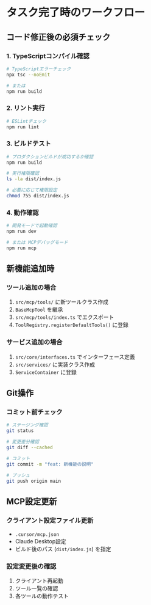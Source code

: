 # タスク完了時のワークフロー

## コード修正後の必須チェック

### 1. TypeScriptコンパイル確認
```bash
# TypeScriptエラーチェック
npx tsc --noEmit

# または
npm run build
```

### 2. リント実行
```bash
# ESLintチェック
npm run lint
```

### 3. ビルドテスト
```bash
# プロダクションビルドが成功するか確認
npm run build

# 実行権限確認
ls -la dist/index.js

# 必要に応じて権限設定
chmod 755 dist/index.js
```

### 4. 動作確認
```bash
# 開発モードで起動確認
npm run dev

# または MCPデバッグモード
npm run mcp
```

## 新機能追加時

### ツール追加の場合
1. `src/mcp/tools/` に新ツールクラス作成
2. `BaseMcpTool` を継承
3. `src/mcp/tools/index.ts` でエクスポート
4. `ToolRegistry.registerDefaultTools()` に登録

### サービス追加の場合  
1. `src/core/interfaces.ts` でインターフェース定義
2. `src/services/` に実装クラス作成
3. `ServiceContainer` に登録

## Git操作

### コミット前チェック
```bash
# ステージング確認
git status

# 変更差分確認
git diff --cached

# コミット
git commit -m "feat: 新機能の説明" 

# プッシュ
git push origin main
```

## MCP設定更新

### クライアント設定ファイル更新
- `.cursor/mcp.json` 
- Claude Desktop設定
- ビルド後のパス (`dist/index.js`) を指定

### 設定変更後の確認
1. クライアント再起動
2. ツール一覧の確認
3. 各ツールの動作テスト